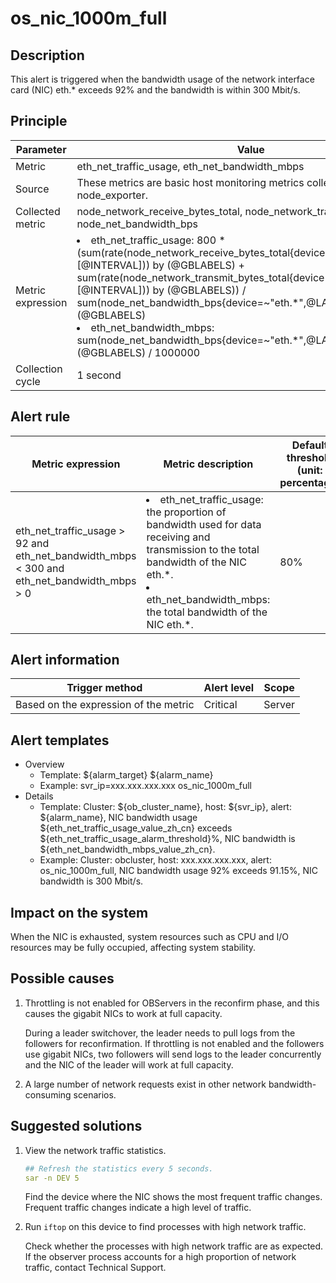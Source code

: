 # os_nic_1000m_full

## Description

This alert is triggered when the bandwidth usage of the network interface card (NIC) eth.* exceeds 92% and the bandwidth is within 300 Mbit/s. 

## Principle

| Parameter | Value |
| --- | --- |
| Metric | eth_net_traffic_usage, eth_net_bandwidth_mbps |
| Source | These metrics are basic host monitoring metrics collected by node_exporter. |
| Collected metric | node_network_receive_bytes_total, node_network_transmit_bytes_total, node_net_bandwidth_bps |
| Metric expression | <li> eth_net_traffic_usage: 800 * (sum(rate(node_network_receive_bytes_total{device=~"eth.\*",@LABELS}[@INTERVAL])) by (@GBLABELS) + sum(rate(node_network_transmit_bytes_total{device=~"eth.\*",@LABELS}[@INTERVAL])) by (@GBLABELS)) / sum(node_net_bandwidth_bps{device=~"eth.\*",@LABELS}) by (@GBLABELS)</li><li>eth_net_bandwidth_mbps: sum(node_net_bandwidth_bps{device=~"eth.\*",@LABELS}) by (@GBLABELS) / 1000000 </li> |
| Collection cycle | 1 second |

## Alert rule

| Metric expression | Metric description | Default threshold (unit: percentage) | Detection cycle | Elimination cycle |
| --- | --- | --- | --- | --- |
| eth_net_traffic_usage > 92 and eth_net_bandwidth_mbps < 300 and eth_net_bandwidth_mbps > 0 | <li>eth_net_traffic_usage: the proportion of bandwidth used for data receiving and transmission to the total bandwidth of the NIC eth.\*.</li><li>eth_net_bandwidth_mbps: the total bandwidth of the NIC eth.*.</li> | 80% | 10 seconds | 5 minutes |

## Alert information

| Trigger method | Alert level | Scope |
| --- | --- | --- |
| Based on the expression of the metric | Critical | Server |

## Alert templates

* Overview
   * Template: \${alarm_target} ${alarm_name}
   * Example: svr_ip=xxx.xxx.xxx.xxx os_nic_1000m_full
* Details
   * Template: Cluster: \${ob_cluster_name}, host: \${svr_ip}, alert: \${alarm_name}, NIC bandwidth usage \${eth_net_traffic_usage_value_zh_cn} exceeds \${eth_net_traffic_usage_alarm_threshold}%, NIC bandwidth is ${eth_net_bandwidth_mbps_value_zh_cn}. 
   * Example: Cluster: obcluster, host: xxx.xxx.xxx.xxx, alert: os_nic_1000m_full, NIC bandwidth usage 92% exceeds 91.15%, NIC bandwidth is 300 Mbit/s. 

## Impact on the system

When the NIC is exhausted, system resources such as CPU and I/O resources may be fully occupied, affecting system stability. 

## Possible causes

1. Throttling is not enabled for OBServers in the reconfirm phase, and this causes the gigabit NICs to work at full capacity. 

   During a leader switchover, the leader needs to pull logs from the followers for reconfirmation. If throttling is not enabled and the followers use gigabit NICs, two followers will send logs to the leader concurrently and the NIC of the leader will work at full capacity. 

2. A large number of network requests exist in other network bandwidth-consuming scenarios. 

## Suggested solutions

1. View the network traffic statistics. 

   ```yaml
   ## Refresh the statistics every 5 seconds.
   sar -n DEV 5
   ```

   Find the device where the NIC shows the most frequent traffic changes. Frequent traffic changes indicate a high level of traffic. 

2. Run `iftop` on this device to find processes with high network traffic. 

   Check whether the processes with high network traffic are as expected. If the observer process accounts for a high proportion of network traffic, contact Technical Support. 

